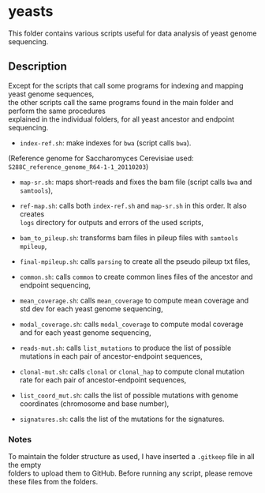 # yeasts
This folder contains various scripts useful for data analysis of yeast genome sequencing.

## Description
Except for the scripts that call some programs for indexing and mapping yeast genome sequences,  
the other scripts call the same programs found in the main folder and perform the same procedures  
explained in the individual folders, for all yeast ancestor and endpoint sequencing.

- ``index-ref.sh``: make indexes for ``bwa`` (script calls `bwa`).

(Reference genome for Saccharomyces Cerevisiae used: ``S288C_reference_genome_R64-1-1_20110203``)

- ``map-sr.sh``: maps short-reads and fixes the bam file (script calls `bwa` and `samtools`),

- ``ref-map.sh``: calls both ``index-ref.sh`` and ``map-sr.sh`` in this order. It also creates  
``logs`` directory for outputs and errors of the used scripts,

- ``bam_to_pileup.sh``: transforms bam files in pileup files with `samtools mpileup`,

- ``final-mpileup.sh``: calls `parsing` to create all the pseudo pileup txt files,

- ``common.sh``: calls `common` to create common lines files of the ancestor and endpoint sequencing,

- ``mean_coverage.sh``: calls `mean_coverage` to compute mean coverage and std dev for each yeast genome sequencing,

- ``modal_coverage.sh``: calls `modal_coverage` to compute modal coverage and for each yeast genome sequencing,

- ``reads-mut.sh``: calls `list_mutations` to produce the list of possible mutations in each pair of ancestor-endpoint sequences,

- ``clonal-mut.sh``: calls `clonal` or `clonal_hap` to compute clonal mutation rate for each pair of ancestor-endpoint sequences,

- ``list_coord_mut.sh``: calls the list of possible mutations with genome coordinates (chromosome and base number),

- ``signatures.sh``: calls the list of the mutations for the signatures.

### Notes

To maintain the folder structure as used, I have inserted a `.gitkeep` file in all the empty  
folders to upload them to GitHub. Before running any script, please remove these files from the folders.
